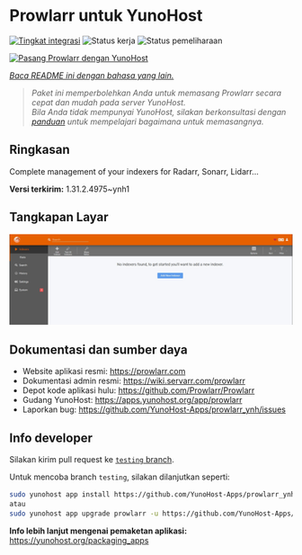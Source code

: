 <!--
N.B.: README ini dibuat secara otomatis oleh <https://github.com/YunoHost/apps/tree/master/tools/readme_generator>
Ini TIDAK boleh diedit dengan tangan.
-->

# Prowlarr untuk YunoHost

[![Tingkat integrasi](https://apps.yunohost.org/badge/integration/prowlarr)](https://ci-apps.yunohost.org/ci/apps/prowlarr/)
![Status kerja](https://apps.yunohost.org/badge/state/prowlarr)
![Status pemeliharaan](https://apps.yunohost.org/badge/maintained/prowlarr)

[![Pasang Prowlarr dengan YunoHost](https://install-app.yunohost.org/install-with-yunohost.svg)](https://install-app.yunohost.org/?app=prowlarr)

*[Baca README ini dengan bahasa yang lain.](./ALL_README.md)*

> *Paket ini memperbolehkan Anda untuk memasang Prowlarr secara cepat dan mudah pada server YunoHost.*  
> *Bila Anda tidak mempunyai YunoHost, silakan berkonsultasi dengan [panduan](https://yunohost.org/install) untuk mempelajari bagaimana untuk memasangnya.*

## Ringkasan

Complete management of your indexers for Radarr, Sonarr, Lidarr...

**Versi terkirim:** 1.31.2.4975~ynh1

## Tangkapan Layar

![Tangkapan Layar pada Prowlarr](./doc/screenshots/screenshot.jpg)

## Dokumentasi dan sumber daya

- Website aplikasi resmi: <https://prowlarr.com>
- Dokumentasi admin resmi: <https://wiki.servarr.com/prowlarr>
- Depot kode aplikasi hulu: <https://github.com/Prowlarr/Prowlarr>
- Gudang YunoHost: <https://apps.yunohost.org/app/prowlarr>
- Laporkan bug: <https://github.com/YunoHost-Apps/prowlarr_ynh/issues>

## Info developer

Silakan kirim pull request ke [`testing` branch](https://github.com/YunoHost-Apps/prowlarr_ynh/tree/testing).

Untuk mencoba branch `testing`, silakan dilanjutkan seperti:

```bash
sudo yunohost app install https://github.com/YunoHost-Apps/prowlarr_ynh/tree/testing --debug
atau
sudo yunohost app upgrade prowlarr -u https://github.com/YunoHost-Apps/prowlarr_ynh/tree/testing --debug
```

**Info lebih lanjut mengenai pemaketan aplikasi:** <https://yunohost.org/packaging_apps>
